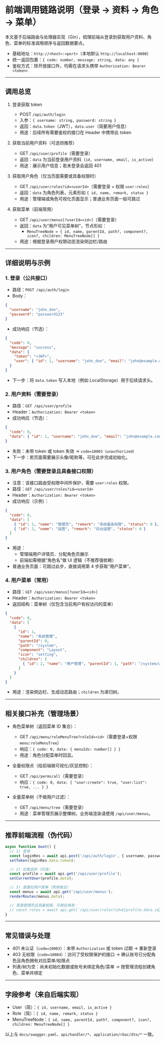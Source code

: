 # 前端调用链路说明（登录 → 资料 → 角色 → 菜单）

本文基于后端路由与处理器实现（Gin），梳理前端从登录到获取用户资料、角色、菜单的标准调用顺序与返回数据要点。

- 基础地址：`http://<host>:<port>`（本地默认 `http://localhost:8080`）
- 统一返回包裹：`{ code: number, message: string, data: any }`
- 鉴权方式：除开放接口外，均需在请求头携带 `Authorization: Bearer <token>`

---

## 调用总览

1. 登录获取 token

   - POST `/api/auth/login`
   - 入参：`{ username: string, password: string }`
   - 返回：`data.token`（JWT），`data.user`（简要用户信息）
   - 用途：后续所有需要鉴权的接口在 Header 中携带此 token

1. 获取当前用户资料（可选但推荐）

   - GET `/api/user/profile`（需要登录）
   - 返回：`data` 为当前登录用户资料（`id, username, email, is_active`）
   - 用途：展示用户信息；若未登录会返回 401

1. 获取用户角色（仅当页面需要或具备权限时）

   - GET `/api/user/roles?id=<userId>`（需要登录 + 权限 `user:roles`）
   - 返回：`data` 为角色列表，元素形如 `{ id, name, remark, status }`
   - 用途：管理端或角色可视化页面显示；普通业务页面一般可跳过

1. 获取菜单（前端常用）

   - GET `/api/user/menus[?userId=<id>]`（需要登录）
   - 返回：`data` 为“用户可见菜单树”，节点形如：
     - `MenuTreeNode = { id, name, parentId, path?, component?, icon?, children: MenuTreeNode[] }`
   - 用途：根据登录用户权限动态渲染侧边栏/路由

---

## 详细说明与示例

### 1. 登录（公共接口）

- 路径：`POST /api/auth/login`
- Body：

```json
{
  "username": "john_doe",
  "password": "password123"
}
```

- 成功响应（节选）：

```json
{
  "code": 0,
  "message": "success",
  "data": {
    "token": "<JWT>",
    "user": { "id": 1, "username": "john_doe", "email": "john@example.com", "is_active": true }
  }
}
```

- 下一步：将 `data.token` 写入本地（例如 LocalStorage）用于后续请求头。

### 2. 用户资料（需要登录）

- 路径：`GET /api/user/profile`
- Header：`Authorization: Bearer <token>`
- 成功响应（节选）：

```json
{
  "code": 0,
  "data": { "id": 1, "username": "john_doe", "email": "john@example.com", "is_active": true }
}
```

- 失败：未带 token 或 token 失效 → `code=10003（unauthorized）`
- 下一步：若页面需要展示头像/昵称等，可在此步完成初始化。

### 3. 用户角色（需要登录且具备接口权限）

- 注意：该接口路由受权限中间件保护，需要 `user:roles` 权限。
- 路径：`GET /api/user/roles?id=<userId>`
- Header：`Authorization: Bearer <token>`
- 成功响应（示例）：

```json
{
  "code": 0,
  "data": [
    { "id": 1, "name": "管理员", "remark": "系统最高权限", "status": 0 },
    { "id": 2, "name": "运营", "remark": "后台运营", "status": 0 }
  ]
}
```

- 用途：
  - 管理端用户详情页、分配角色页展示
  - 前端如需根据“角色名”做 UI 逻辑（不推荐强依赖）
- 普通业务页面：可跳过此步，直接调用第 4 步获取“用户菜单”。

### 4. 用户菜单（常用）

- 路径：`GET /api/user/menus[?userId=<id>]`
- Header：`Authorization: Bearer <token>`
- 返回结构：菜单树（仅包含当前用户有权访问的菜单）

```json
{
  "code": 0,
  "data": [
    {
      "id": 1,
      "name": "系统管理",
      "parentId": 0,
      "path": "/system",
      "component": "Layout",
      "icon": "setting",
      "children": [
        { "id": 2, "name": "用户管理", "parentId": 1, "path": "/system/user", "component": "system/user/index", "children": [] }
      ]
    }
  ]
}
```

- 用途：渲染侧边栏、生成动态路由；`children` 为递归树。

---

## 相关接口补充（管理场景）

- 角色菜单树（返回菜单 ID 集合）：
  - GET `/api/menu/roleMenuTree?roleId=<id>`（需要登录+权限 `menu:roleMenuTree`）
  - 响应：`{ code: 0, data: { menuIds: number[] } }`
  - 用途：角色分配菜单时回显。

- 全量权限点（给前端做可视化/灰显控制）：
  - GET `/api/perms/all`（需要登录）
  - 响应：`{ code: 0, data: { "user:create": true, "user:list": true, ... } }`

- 全量菜单树（不做用户过滤）：
  - GET `/api/menu/tree`（需要登录）
  - 用途：菜单管理页展示整棵树。业务端渲染请使用 `/api/user/menus`。

---

## 推荐前端流程（伪代码）

```ts
async function boot() {
  // 1) 登录
  const loginRes = await api.post('/api/auth/login', { username, password });
  setToken(loginRes.data.token);

  // 2) 拉取资料（可选）
  const profile = await api.get('/api/user/profile');
  setCurrentUser(profile.data);

  // 3) 直接拉用户菜单（常用做法）
  const menus = await api.get('/api/user/menus');
  renderRoutes(menus.data);

  // 若是管理页且具备权限，可再拉角色：
  // const roles = await api.get(`/api/user/roles?id=${profile.data.id}`);
}
```

---

## 常见错误与处理

- 401 未认证（`code=10003`）：未带 `Authorization` 或 token 过期 → 重新登录
- 403 无权限（`code=10004`）：访问了受权限保护的接口 → 确认账号已分配角色且角色拥有对应菜单/权限点
- 列表/树为空：尚未初始化数据或账号未绑定角色/菜单 → 按管理流程创建角色、菜单并绑定

---

## 字段参考（来自后端实现）

- User（简）：`{ id, username, email, is_active }`
- Role（简）：`{ id, name, remark, status }`
- MenuTreeNode：`{ id, name, parentId, path?, component?, icon?, children: MenuTreeNode[] }`

以上与 `docs/swagger.yaml`、`api/handler/*`、`application/rbac/dto/*` 一致。
